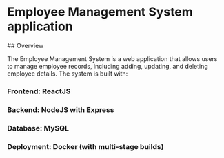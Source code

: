 <h1>Employee Management System application</h1>
## Overview

The Employee Management System is a web application that allows users to manage employee records, including adding, updating, and deleting employee details. The system is built with:

### Frontend: ReactJS

### Backend: NodeJS with Express

### Database: MySQL

### Deployment: Docker (with multi-stage builds)
